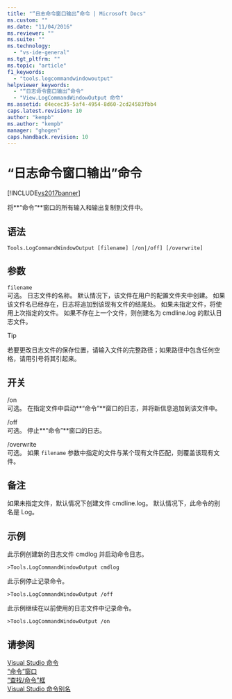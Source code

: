 ```yaml
---
title: "“日志命令窗口输出”命令 | Microsoft Docs"
ms.custom: ""
ms.date: "11/04/2016"
ms.reviewer: ""
ms.suite: ""
ms.technology: 
  - "vs-ide-general"
ms.tgt_pltfrm: ""
ms.topic: "article"
f1_keywords: 
  - "tools.logcommandwindowoutput"
helpviewer_keywords: 
  - "“日志命令窗口输出”命令"
  - "View.LogCommandWindowOutput 命令"
ms.assetid: d4ecec35-5af4-4954-8d60-2cd24583fbb4
caps.latest.revision: 10
author: "kempb"
ms.author: "kempb"
manager: "ghogen"
caps.handback.revision: 10
---
```

# “日志命令窗口输出”命令
[!INCLUDE[vs2017banner](../../code-quality/includes/vs2017banner.md)]

将**“命令”**窗口的所有输入和输出复制到文件中。  
  
## 语法  
  
```  
Tools.LogCommandWindowOutput [filename] [/on|/off] [/overwrite]  
```  
  
## 参数  
 `filename`  
 可选。  日志文件的名称。  默认情况下，该文件在用户的配置文件夹中创建。  如果该文件名已经存在，日志将追加到该现有文件的结尾处。  如果未指定文件，将使用上次指定的文件。  如果不存在上一个文件，则创建名为 cmdline.log 的默认日志文件。  
  
> [!TIP]
>  若要更改日志文件的保存位置，请输入文件的完整路径；如果路径中包含任何空格，请用引号将其引起来。  
  
## 开关  
 \/on  
 可选。  在指定文件中启动**“命令”**窗口的日志，并将新信息追加到该文件中。  
  
 \/off  
 可选。  停止**“命令”**窗口的日志。  
  
 \/overwrite  
 可选。  如果 `filename` 参数中指定的文件与某个现有文件匹配，则覆盖该现有文件。  
  
## 备注  
 如果未指定文件，默认情况下创建文件 cmdline.log。  默认情况下，此命令的别名是 Log。  
  
## 示例  
 此示例创建新的日志文件 cmdlog 并启动命令日志。  
  
```  
>Tools.LogCommandWindowOutput cmdlog  
```  
  
 此示例停止记录命令。  
  
```  
>Tools.LogCommandWindowOutput /off  
```  
  
 此示例继续在以前使用的日志文件中记录命令。  
  
```  
>Tools.LogCommandWindowOutput /on  
```  
  
## 请参阅  
 [Visual Studio 命令](../../ide/reference/visual-studio-commands.md)   
 [“命令”窗口](../../ide/reference/command-window.md)   
 [“查找\/命令”框](../../ide/find-command-box.md)   
 [Visual Studio 命令别名](../../ide/reference/visual-studio-command-aliases.md)